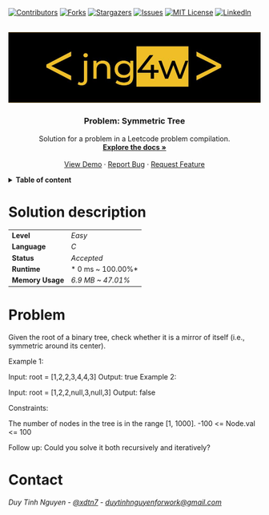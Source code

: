 [projectname]:  leetcode-leetcodeCompilation-cpp_java
[projectauthor]: jng4w
[linkedin]: xdtn7

<!-- PROJECT SHIELDS -->
<!--
*** I'm using markdown "reference style" links for readability.
*** Reference links are enclosed in brackets [ ] instead of parentheses ( ).
*** See the bottom of this document for the declaration of the reference variables
*** for contributors-url, forks-url, etc. This is an optional, concise syntax you may use.
*** https://www.markdownguide.org/basic-syntax/#reference-style-links
-->
[![Contributors][contributors-shield]][contributors-url]
[![Forks][forks-shield]][forks-url]
[![Stargazers][stars-shield]][stars-url]
[![Issues][issues-shield]][issues-url]
[![MIT License][license-shield]][license-url]
[![LinkedIn][linkedin-shield]][linkedin-url]

<!-- PROJECT LOGO -->
<br />
<div align="center">
  <a href="https://github.com/jng4w">
    <img src="../../resources/jng4w.jpg" alt="Logo" >
  </a>

  <h3 align="center">Problem: Symmetric Tree</h3>

  <p align="center">
    Solution for a problem in a Leetcode problem compilation.
    <br />
    <a href=""><strong>Explore the docs »</strong></a>
    <br />
    <br />
    <a href="">View Demo</a>
    ·
    <a href="">Report Bug</a>
    ·
    <a href="">Request Feature</a>
  </p>
</div>

<!-- TABLE OF CONTENTS -->
<details>
<summary><b>Table of content</b></summary>
<ol>
    <li>
      <a href="#solution-description">Binary Tree Inorder Traversal</a>
    </li>
    <li>
      <a href="#problem">Problem</a>
    </li>
    <li>
      <a href="#contact">Contact</a>
    </li>
  </ol>
</details>

# Solution description

|  |  |
| :--- | :--- |
| **Level**| *Easy* |
| **Language** | *C* |
| **Status** | *Accepted* |
| **Runtime** | * 0 ms ~ 100.00%* |
| **Memory Usage**| *6.9 MB ~  47.01%* |


# Problem
Given the root of a binary tree, check whether it is a mirror of itself (i.e., symmetric around its center).

 

Example 1:


Input: root = [1,2,2,3,4,4,3]
Output: true
Example 2:


Input: root = [1,2,2,null,3,null,3]
Output: false
 

Constraints:

The number of nodes in the tree is in the range [1, 1000].
-100 <= Node.val <= 100
 

Follow up: Could you solve it both recursively and iteratively?
# Contact
*Duy Tinh Nguyen - [@xdtn7](https://www.linkedin.com/in/xdtn7/) - duytinhnguyenforwork@gmail.com*


<!-- MARKDOWN LINKS & IMAGES -->
<!-- https://www.markdownguide.org/basic-syntax/#reference-style-links -->
[projectname]:  leetcode-leetcodeCompilation-cpp_java
[contributors-shield]: https://img.shields.io/github/contributors/jng4w/leetcode-leetcodeCompilation-cpp_java.svg?style=for-the-badge
[contributors-url]: https://github.com/jng4w/leetcode-leetcodeCompilation-cpp_java/graphs/contributors
[forks-shield]: https://img.shields.io/github/forks/jng4w/leetcode-leetcodeCompilation-cpp_java.svg?style=for-the-badge
[forks-url]: https://github.com/jng4w/leetcode-leetcodeCompilation-cpp_java/network/members
[stars-shield]: https://img.shields.io/github/stars/jng4w/leetcode-leetcodeCompilation-cpp_java.svg?style=for-the-badge
[stars-url]: https://github.com/jng4w/leetcode-leetcodeCompilation-cpp_java/stargazers
[issues-shield]: https://img.shields.io/github/issues/jng4w/leetcode-leetcodeCompilation-cpp_java.svg?style=for-the-badge
[issues-url]: https://github.com/jng4w/leetcode-leetcodeCompilation-cpp_java/issues
[license-shield]: https://img.shields.io/github/license/jng4w/leetcode-leetcodeCompilation-cpp_java.svg?style=for-the-badge
[license-url]: https://github.com/jng4w/leetcode-leetcodeCompilation-cpp_java/blob/master/LICENSE.txt
[linkedin-shield]: https://img.shields.io/badge/-LinkedIn-black.svg?style=for-the-badge&logo=linkedin&colorB=555
[linkedin-url]: https://linkedin.com/in/xdtn7
[product-screenshot]: images/screenshot.png
[Next.js]: https://img.shields.io/badge/next.js-000000?style=for-the-badge&logo=nextdotjs&logoColor=white
[Next-url]: https://nextjs.org/
[React.js]: https://img.shields.io/badge/React-20232A?style=for-the-badge&logo=react&logoColor=61DAFB
[React-url]: https://reactjs.org/
[Vue.js]: https://img.shields.io/badge/Vue.js-35495E?style=for-the-badge&logo=vuedotjs&logoColor=4FC08D
[Vue-url]: https://vuejs.org/
[Angular.io]: https://img.shields.io/badge/Angular-DD0031?style=for-the-badge&logo=angular&logoColor=white
[Angular-url]: https://angular.io/
[Svelte.dev]: https://img.shields.io/badge/Svelte-4A4A55?style=for-the-badge&logo=svelte&logoColor=FF3E00
[Svelte-url]: https://svelte.dev/
[Laravel.com]: https://img.shields.io/badge/Laravel-FF2D20?style=for-the-badge&logo=laravel&logoColor=white
[Laravel-url]: https://laravel.com
[Bootstrap.com]: https://img.shields.io/badge/Bootstrap-563D7C?style=for-the-badge&logo=bootstrap&logoColor=white
[Bootstrap-url]: https://getbootstrap.com
[JQuery.com]: https://img.shields.io/badge/jQuery-0769AD?style=for-the-badge&logo=jquery&logoColor=white
[JQuery-url]: https://jquery.com 